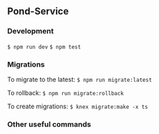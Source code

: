 ## Pond-Service

### Development
`$ npm run dev`
`$ npm test`
### Migrations

To migrate to the latest:
`$ npm run migrate:latest`

To rollback:
`$ npm run migrate:rollback`

To create migrations:
`$ knex migrate:make -x ts`

### Other useful commands
